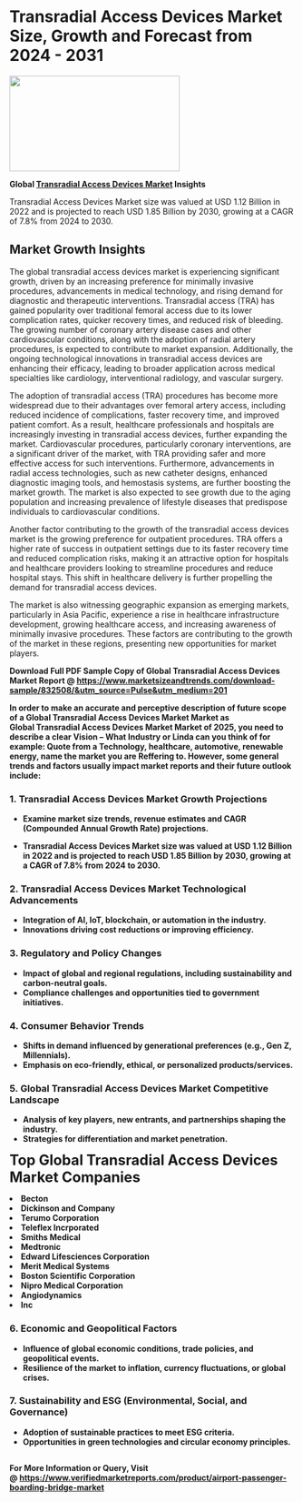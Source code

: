<H1>Transradial Access Devices Market Size, Growth and Forecast from 2024 - 2031</H1><img class="aligncenter size-medium wp-image-584254" src="https://thirdeyenews.in/wp-content/uploads/2024/09/Global-Market-Research-300x168.jpeg" alt="" width="300" height="168" /><p><strong>Global&nbsp;<a href="https://www.marketsizeandtrends.com/download-sample/832508/&amp;utm_source=Pulse&amp;utm_medium=201">Transradial Access Devices Market</a> Insights</strong></p><p>Transradial Access Devices Market size was valued at USD 1.12 Billion in 2022 and is projected to reach USD 1.85 Billion by 2030, growing at a CAGR of 7.8% from 2024 to 2030.</p><p><h2>Market Growth Insights</h2> <p>The global transradial access devices market is experiencing significant growth, driven by an increasing preference for minimally invasive procedures, advancements in medical technology, and rising demand for diagnostic and therapeutic interventions. Transradial access (TRA) has gained popularity over traditional femoral access due to its lower complication rates, quicker recovery times, and reduced risk of bleeding. The growing number of coronary artery disease cases and other cardiovascular conditions, along with the adoption of radial artery procedures, is expected to contribute to market expansion. Additionally, the ongoing technological innovations in transradial access devices are enhancing their efficacy, leading to broader application across medical specialties like cardiology, interventional radiology, and vascular surgery.</p> <p><strong></strong></p> <p>The adoption of transradial access (TRA) procedures has become more widespread due to their advantages over femoral artery access, including reduced incidence of complications, faster recovery time, and improved patient comfort. As a result, healthcare professionals and hospitals are increasingly investing in transradial access devices, further expanding the market. Cardiovascular procedures, particularly coronary interventions, are a significant driver of the market, with TRA providing safer and more effective access for such interventions. Furthermore, advancements in radial access technologies, such as new catheter designs, enhanced diagnostic imaging tools, and hemostasis systems, are further boosting the market growth. The market is also expected to see growth due to the aging population and increasing prevalence of lifestyle diseases that predispose individuals to cardiovascular conditions.</p> <p>Another factor contributing to the growth of the transradial access devices market is the growing preference for outpatient procedures. TRA offers a higher rate of success in outpatient settings due to its faster recovery time and reduced complication risks, making it an attractive option for hospitals and healthcare providers looking to streamline procedures and reduce hospital stays. This shift in healthcare delivery is further propelling the demand for transradial access devices.</p> <p>The market is also witnessing geographic expansion as emerging markets, particularly in Asia Pacific, experience a rise in healthcare infrastructure development, growing healthcare access, and increasing awareness of minimally invasive procedures. These factors are contributing to the growth of the market in these regions, presenting new opportunities for market players.</p> <p><strong></p><p><span class=""><strong>Download Full PDF Sample Copy of Global Transradial Access Devices Market Report</strong> @ <a href="https://www.marketsizeandtrends.com/download-sample/832508/&amp;utm_source=Pulse&amp;utm_medium=201" target="_blank">https://www.marketsizeandtrends.com/download-sample/832508/&amp;utm_source=Pulse&amp;utm_medium=201</a></span></p><p>In order to make an accurate and perceptive description of future scope of a Global&nbsp;Transradial Access Devices Market Market as Global&nbsp;Transradial Access Devices Market Market of 2025, you need to describe a clear Vision &ndash; What Industry or Linda can you think of for example: Quote from a Technology, healthcare, automotive, renewable energy, name the market you are Reffering to. However, some general trends and factors usually impact market reports and their future outlook include:</p><h3>1.&nbsp;<strong>Transradial Access Devices Market Growth Projections</strong></h3><ul><li>Examine market size trends, revenue estimates and CAGR (Compounded Annual Growth Rate) projections.</li><li><p>Transradial Access Devices Market size was valued at USD 1.12 Billion in 2022 and is projected to reach USD 1.85 Billion by 2030, growing at a CAGR of 7.8% from 2024 to 2030.</p></li></ul><h3>2.&nbsp;<strong>Transradial Access Devices Market Technological Advancements</strong></h3><ul><li>Integration of AI, IoT, blockchain, or automation in the industry.</li><li>Innovations driving cost reductions or improving efficiency.</li></ul><h3>3.&nbsp;<strong>Regulatory and Policy Changes</strong></h3><ul><li>Impact of global and regional regulations, including sustainability and carbon-neutral goals.</li><li>Compliance challenges and opportunities tied to government initiatives.</li></ul><h3>4.&nbsp;<strong>Consumer Behavior Trends</strong></h3><ul><li>Shifts in demand influenced by generational preferences (e.g., Gen Z, Millennials).</li><li>Emphasis on eco-friendly, ethical, or personalized products/services.</li></ul><h3>5.&nbsp;<strong>Global Transradial Access Devices Market Competitive Landscape</strong></h3><ul><li>Analysis of key players, new entrants, and partnerships shaping the industry.</li><li>Strategies for differentiation and market penetration.</li></ul><p data-pm-slice="1 1 []"><span style="color: inherit; font-family: inherit; font-size: 25px;">Top Global Transradial Access Devices Market Companies</span></p><div class="" data-test-id=""><p><li>Becton</li><li> Dickinson and Company</li><li> Terumo Corporation</li><li> Teleflex Incrporated</li><li> Smiths Medical</li><li> Medtronic</li><li> Edward Lifesciences Corporation</li><li> Merit Medical Systems</li><li> Boston Scientific Corporation</li><li> Nipro Medical Corporation</li><li> Angiodynamics</li><li> Inc</li></p></div><h3>6.&nbsp;<strong>Economic and Geopolitical Factors</strong></h3><ul><li>Influence of global economic conditions, trade policies, and geopolitical events.</li><li>Resilience of the market to inflation, currency fluctuations, or global crises.</li></ul><h3>7.&nbsp;<strong>Sustainability and ESG (Environmental, Social, and Governance)</strong></h3><ul><li>Adoption of sustainable practices to meet ESG criteria.</li><li>Opportunities in green technologies and circular economy principles.</li></ul><h2><strong style="font-size: 14px;">For More Information or Query, Visit @&nbsp;</strong><a style="background-color: #ffffff; font-size: 14px;" href="https://www.marketsizeandtrends.com/report/transradial-access-devices-market/" target="_blank">https://www.verifiedmarketreports.com/product/airport-passenger-boarding-bridge-market</a></h2>
